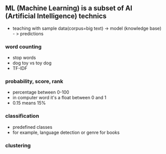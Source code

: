 ## ML (Machine Learning) is a subset of AI (Artificial Intelligence) technics
* teaching with sample data(corpus=big text) -> model (knowledge base) - > predictions
 
### word counting
* stop words
* dog toy vs toy dog
* TF-IDF
### probability, score, rank
* percentage between 0-100 
* in computer word it's a float between 0 and 1
* 0.15 means 15%
### classification
* predefined classes
* for example, language detection or genre for books
### clustering
